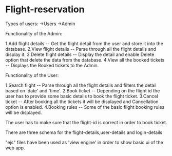 # Flight-reservation
Types of users:
->Users
->Admin

Functionality of the Admin:

1.Add flight details -- Get the flight detail from the user and store it into the database.
2.View flight details -- Parse through all the flight details and display it.
3.Delete flight details -- Display the detail and enable Delete option that delete the data from the database.
4.View all the booked tickets -- Displays the Booked tickets to the Admin.

Functionality of the User:

1.Search flight -- Parse through all the flight details and filters the detail based on 'date' and 'time'.
2.Book ticket -- Depending on the flight id the user has to provide some basic details to book the flight ticket.
3.Cancel ticket -- After booking all the tickets it will be displayed and Cancellation option is enabled.
4.Booking rules -- Some of the basic flight booking rules will be displayed.

The user has to make sure that the flight-id is correct in order to book ticket.

There are three schema for the flight-details,user-details and login-details

"ejs" files have been used as 'view engine' in order to show basic ui of the web app.
